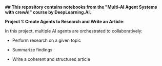 **## This repository contains notebooks from the "Multi-AI Agent Systems with crewAI" course by DeepLearning.AI.**

**Project 1: Create Agents to Research and Write an Article**: 


In this project, multiple AI agents are orchestrated to collaboratively:

* Perform research on a given topic

* Summarize findings

* Write a coherent and structured article
